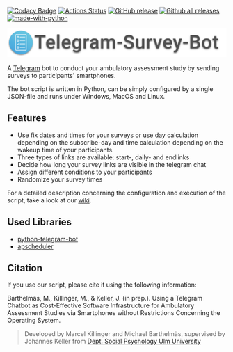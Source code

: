 [![Codacy Badge](https://api.codacy.com/project/badge/Grade/871707ae18964ddf9ac22b6d90e2dc9a)](https://www.codacy.com?utm_source=github.com&amp;utm_medium=referral&amp;utm_content=Raze97/Telegram-Survey-Bot&amp;utm_campaign=Badge_Grade)
[![Actions Status](https://github.com/Raze97/Telegram-Survey-Bot/workflows/Python-build/badge.svg)](https://github.com/Raze97/Telegram-Survey-Bot/actions)
[![GitHub release](https://img.shields.io/github/v/release/Raze97/Telegram-Survey-Bot)](https://GitHub.com/Raze97/Telegram-Survey-Bot/releases)
[![Github all releases](https://img.shields.io/github/downloads/Raze97/Telegram-Survey-Bot/total)](https://GitHub.com/Raze97/Telegram-Survey-Bot/releases/)
[![made-with-python](https://img.shields.io/badge/Made%20with-Python-1f425f.svg)](https://www.python.org/)

![Logo](https://github.com/Raze97/Telegram-Survey-Bot-Logos/blob/master/logo/logo_text.png?raw=true)

A [Telegram](https://telegram.org/) bot to conduct your ambulatory assessment study by sending surveys to participants' smartphones.

The bot script is written in Python, can be simply configured by a single JSON-file and runs under Windows, MacOS and Linux.

## Features

-   Use fix dates and times for your surveys or use day calculation depending on the subscribe-day and time calculation depending on the wakeup time of your participants.
-   Three types of links are available: start-, daily- and endlinks
-   Decide how long your survey links are visible in the telegram chat
-   Assign different conditions to your participants
-   Randomize your survey times

For a detailed description concerning the configuration and execution of the script, take a look at our [wiki](https://github.com/Raze97/Telegram-Survey-Bot/wiki).

## Used Libraries

-   [python-telegram-bot](https://github.com/python-telegram-bot/python-telegram-bot)  
-   [apscheduler](https://github.com/agronholm/apscheduler)  

## Citation
If you use our script, please cite it using the following information:

Barthelmäs, M., Killinger, M., & Keller, J. (in prep.). Using a Telegram 
Chatbot as Cost-Effective Software Infrastructure for Ambulatory 
Assessment Studies via Smartphones without Restrictions Concerning the 
Operating System.

> Developed by Marcel Killinger and Michael Barthelmäs,  supervised by Johannes Keller from [Dept. Social Psychology Ulm University](https://www.uni-ulm.de/en/in/psy-soz/)

